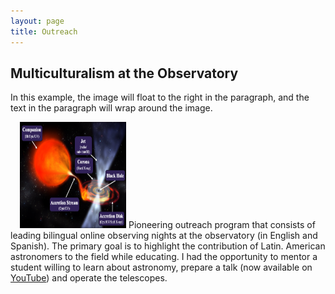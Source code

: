 ```yaml
---
layout: page
title: Outreach
---
```



<style>
img[src="https://github.com/csechiburu/csechiburu.github.io/blob/main/Images/XRB.png?raw=true"] {
  float: right;
}
</style>

<body>

<h2>Multiculturalism at the Observatory</h2>

<p>In this example, the image will float to the right in the paragraph, and the text in the paragraph will wrap around the image.</p>

<p><img src="https://github.com/csechiburu/csechiburu.github.io/blob/main/Images/XRB.png?raw=true" alt="Pineapple" style="width:170px;height:170px;margin-left:15px;">
Pioneering outreach program that consists of leading bilingual online observing nights at the observatory (in English and Spanish). The primary goal is to highlight the contribution of Latin. American astronomers to the field while educating. I had the opportunity to mentor a student willing to learn about astronomy, prepare a talk (now available on <a href="https://www.youtube.com/channel/UCCom3frTr5azQtlcBti6KgA"> YouTube</a>) and operate the telescopes.</p>

</body>
